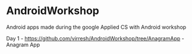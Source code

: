 # AndroidWorkshop
Android apps made during the google Applied CS with Android workshop

Day 1 - https://github.com/virresh/AndroidWorkshop/tree/AnagramApp - Anagram App
